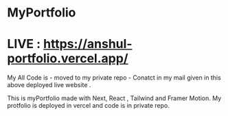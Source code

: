 # MyPortfolio

# LIVE : https://anshul-portfolio.vercel.app/

My All Code is - moved to my private repo - Conatct in my mail given in this above deployed live website .

This is myPortfolio made with Next, React , Tailwind and Framer Motion.
My protfolio is deployed in vercel and code is in private repo.

